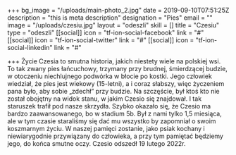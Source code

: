 +++
bg_image = "/uploads/main-photo_2.jpg"
date = 2019-09-10T07:51:25Z
description = "this is meta description"
designation = "Pies"
email = ""
image = "/uploads/czesiu.jpg"
layout = "odeszli"
skill = []
title = "Czesiu"
type = "odeszli"
[[social]]
icon = "tf-ion-social-facebook"
link = "#"
[[social]]
icon = "tf-ion-social-twitter"
link = "#"
[[social]]
icon = "tf-ion-social-linkedin"
link = "#"

+++
Życie Czesia to smutna historia, jakich niestety wiele na polskiej wsi. To tak zwany pies łańcuchowy, trzymany przy brudnej, śmierdzącej budzie, w otoczeniu niechlujnego podwórka w błocie po kostki. Jego człowiek wiedział, że pies jest wiekowy (15-letni), a i coraz słabszy, więc życzeniem pana było, aby sobie „zdechł” przy budzie. Na szczęście, był ktoś kto nie został obojętny na widok stanu, w jakim Czesio się znajdował. I tak staruszek trafił pod nasze skrzydła. Szybko okazało się, że Czesio ma bardzo zaawansowanego, bo w stadium 5b. Był z nami tylko 1,5 miesiąca, ale w tym czasie staraliśmy się dać mu wszystko by zapomniał o swoim koszmarnym życiu. W naszej pamięci zostanie, jako psiak kochany i niewiarygodnie przywiązany do człowieka, a przy tym pamiętać będziemy jego, do końca smutne oczy. Czesio odszedł 19 lutego 2022r.